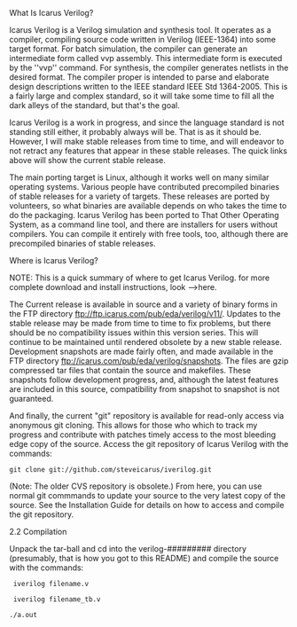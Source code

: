 What Is Icarus Verilog?

Icarus Verilog is a Verilog simulation and synthesis tool. It operates as a compiler, compiling source code written in Verilog (IEEE-1364) into some target format. For batch simulation, the compiler can generate an intermediate form called vvp assembly. This intermediate form is executed by the ''vvp'' command. For synthesis, the compiler generates netlists in the desired format.
The compiler proper is intended to parse and elaborate design descriptions written to the IEEE standard IEEE Std 1364-2005. This is a fairly large and complex standard, so it will take some time to fill all the dark alleys of the standard, but that's the goal.

Icarus Verilog is a work in progress, and since the language standard is not standing still either, it probably always will be. That is as it should be. However, I will make stable releases from time to time, and will endeavor to not retract any features that appear in these stable releases. The quick links above will show the current stable release.

The main porting target is Linux, although it works well on many similar operating systems. Various people have contributed precompiled binaries of stable releases for a variety of targets. These releases are ported by volunteers, so what binaries are available depends on who takes the time to do the packaging. Icarus Verilog has been ported to That Other Operating System, as a command line tool, and there are installers for users without compilers. You can compile it entirely with free tools, too, although there are precompiled binaries of stable releases.

Where is Icarus Verilog?

NOTE: This is a quick summary of where to get Icarus Verilog. for more complete download and install instructions, look -->here.

The Current release is available in source and a variety of binary forms in the FTP directory <ftp://ftp.icarus.com/pub/eda/verilog/v11/>. Updates to the stable release may be made from time to time to fix problems, but there should be no compatibility issues within this version series. This will continue to be maintained until rendered obsolete by a new stable release.
Development snapshots are made fairly often, and made available in the FTP directory <ftp://icarus.com/pub/eda/verilog/snapshots>. The files are gzip compressed tar files that contain the source and makefiles. These snapshots follow development progress, and, although the latest features are included in this source, compatibility from snapshot to snapshot is not guaranteed.

And finally, the current "git" repository is available for read-only access via anonymous git cloning. This allows for those who which to track my progress and contribute with patches timely access to the most bleeding edge copy of the source. Access the git repository of Icarus Verilog with the commands:
```
git clone git://github.com/steveicarus/iverilog.git
```
(Note: The older CVS repository is obsolete.)
From here, you can use normal git commmands to update your source to the very latest copy of the source. See the Installation Guide for details on how to access and compile the git repository.

2.2 Compilation

Unpack the tar-ball and cd into the verilog-######### directory
(presumably, that is how you got to this README) and compile the source
with the commands:

 ``` iverilog filename.v```
 
 
 ``` iverilog filename_tb.v```
 
 
  ```./a.out```
